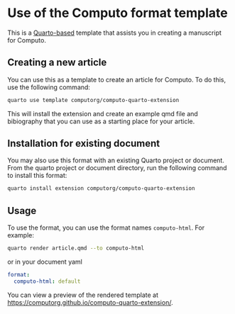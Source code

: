 # Use of the Computo format template

This is a [Quarto-based](https://quarto.org) template that assists you in creating a manuscript for Computo.

## Creating a new article

You can use this as a template to create an article for Computo. To do this, use the following command:

```bash
quarto use template computorg/computo-quarto-extension
```

This will install the extension and create an example qmd file and bibiography that you can use as a starting place for your article.

## Installation for existing document

You may also use this format with an existing Quarto project or document. From the quarto project or document directory, run the following command to install this format:

```bash
quarto install extension computorg/computo-quarto-extension
```

## Usage

To use the format, you can use the format names `computo-html`. For example:

```bash
quarto render article.qmd --to computo-html
```

or in your document yaml

```yaml
format:
  computo-html: default
```

You can view a preview of the rendered template at <https://computorg.github.io/computo-quarto-extension/>.


